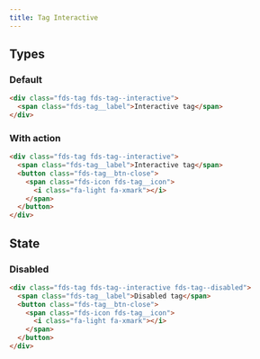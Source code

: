 ```yaml
---
title: Tag Interactive
---
```


## Types

### Default

```html live
<div class="fds-tag fds-tag--interactive">
  <span class="fds-tag__label">Interactive tag</span>
</div>
```

### With action

```html live
<div class="fds-tag fds-tag--interactive">
  <span class="fds-tag__label">Interactive tag</span>
  <button class="fds-tag__btn-close">
    <span class="fds-icon fds-tag__icon">
      <i class="fa-light fa-xmark"></i>
    </span>
  </button>
</div>
```

## State

### Disabled

```html live
<div class="fds-tag fds-tag--interactive fds-tag--disabled">
  <span class="fds-tag__label">Disabled tag</span>
  <button class="fds-tag__btn-close">
    <span class="fds-icon fds-tag__icon">
      <i class="fa-light fa-xmark"></i>
    </span>
  </button>
</div>
```
